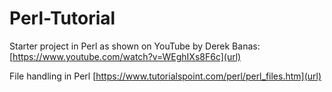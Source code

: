 # Perl-Tutorial
 Starter project in Perl as shown on YouTube by Derek Banas: [https://www.youtube.com/watch?v=WEghIXs8F6c](url)



File handling in Perl
 [https://www.tutorialspoint.com/perl/perl_files.htm](url)
